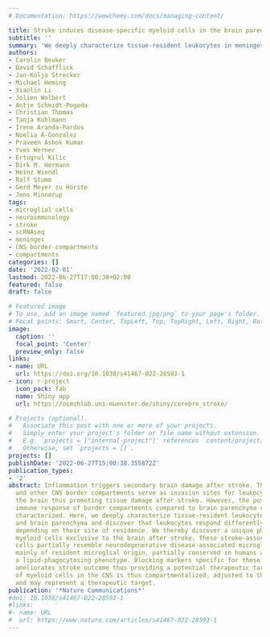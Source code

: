 ```yaml
---
# Documentation: https://wowchemy.com/docs/managing-content/

title: Stroke induces disease-specific myeloid cells in the brain parenchyma and pia
subtitle: ''
summary: 'We deeply characterize tissue-resident leukocytes in meninges and brain parenchyma and discover that leukocytes respond differently to stroke depending on their site of residence. We thereby discover a unique phenotype of myeloid cells exclusive to the brain after stroke. These stroke-associated myeloid cells partially resemble neurodegenerative disease-associated microglia. They are mainly of resident microglial origin, partially conserved in humans and exhibit a lipid-phagocytosing phenotype. Blocking markers specific for these cells partially ameliorates stroke outcome thus providing a potential therapeutic target. '
authors:
- Carolin Beuker
- David Schafflick
- Jan-Kolja Strecker
- Michael Heming
- Xiaolin Li
- Jolien Wolbert
- Antje Schmidt-Pogoda
- Christian Thomas
- Tanja Kuhlmann
- Irene Aranda-Pardos
- Noelia A-Gonzalez
- Praveen Ashok Kumar
- Yves Werner
- Ertugrul Kilic
- Dirk M. Hermann
- Heinz Wiendl
- Ralf Stumm
- Gerd Meyer zu Hörste
- Jens Minnerup
tags:
- microglial cells
- neuroimmunology
- stroke
- scRNAseq
- meninges
- CNS border compartments
- compartments
categories: []
date: '2022-02-01'
lastmod: 2022-06-27T17:00:38+02:00
featured: false
draft: false

# Featured image
# To use, add an image named `featured.jpg/png` to your page's folder.
# Focal points: Smart, Center, TopLeft, Top, TopRight, Left, Right, BottomLeft, Bottom, BottomRight.
image:
  caption: ''
  focal_point: 'Center'
  preview_only: false
links:
- name: URL
  url: https://doi.org/10.1038/s41467-022-28593-1
- icon: r-project
  icon_pack: fab
  name: Shiny app
  url: https://osmzhlab.uni-muenster.de/shiny/cerebro_stroke/

# Projects (optional).
#   Associate this post with one or more of your projects.
#   Simply enter your project's folder or file name without extension.
#   E.g. `projects = ["internal-project"]` references `content/project/deep-learning/index.md`.
#   Otherwise, set `projects = []`.
projects: []
publishDate: '2022-06-27T15:00:38.355872Z'
publication_types:
- '2'
abstract: Inflammation triggers secondary brain damage after stroke. The meninges
  and other CNS border compartments serve as invasion sites for leukocyte influx into
  the brain thus promoting tissue damage after stroke. However, the post-ischemic
  immune response of border compartments compared to brain parenchyma remains poorly
  characterized. Here, we deeply characterize tissue-resident leukocytes in meninges
  and brain parenchyma and discover that leukocytes respond differently to stroke
  depending on their site of residence. We thereby discover a unique phenotype of
  myeloid cells exclusive to the brain after stroke. These stroke-associated myeloid
  cells partially resemble neurodegenerative disease-associated microglia. They are
  mainly of resident microglial origin, partially conserved in humans and exhibit
  a lipid-phagocytosing phenotype. Blocking markers specific for these cells partially
  ameliorates stroke outcome thus providing a potential therapeutic target. The injury-response
  of myeloid cells in the CNS is thus compartmentalized, adjusted to the type of injury
  and may represent a therapeutic target.
publication: '*Nature Communications*'
#doi: 10.1038/s41467-022-28593-1
#links:
#- name: URL
#  url: https://www.nature.com/articles/s41467-022-28593-1
---
```

